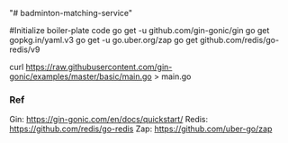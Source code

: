 "# badminton-matching-service"

#Initialize boiler-plate code
go get -u github.com/gin-gonic/gin
go get gopkg.in/yaml.v3
go get -u go.uber.org/zap
go get github.com/redis/go-redis/v9

curl https://raw.githubusercontent.com/gin-gonic/examples/master/basic/main.go > main.go

### Ref

Gin:
https://gin-gonic.com/en/docs/quickstart/
Redis:
https://github.com/redis/go-redis
Zap:
https://github.com/uber-go/zap
